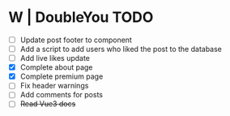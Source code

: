 # W | DoubleYou TODO
- [ ] Update post footer to component
- [ ] Add a script to add users who liked the post to the database
- [ ] Add live likes update
- [x] Complete about page
- [x] Complete premium page
- [ ] Fix header warnings
- [ ] Add comments for posts
- [ ] ~~Read Vue3 docs~~

[](https://i.ibb.co/NVfpHCY/ch9pe0fru0ec1-Custom.png)
